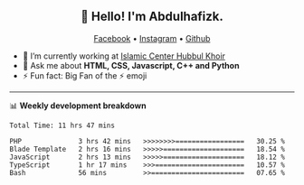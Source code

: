 <h2 align="center">👋 Hello! I'm Abdulhafizk.</h2>
<p align="center">
  <a href="https://web.facebook.com/profile.php?id=100080122707224">Facebook</a> •
  <a href="https://www.instagram.com/abdulhafizh_k/">Instagram</a> •
  <a href="https://github.com/abdulhafizk">Github</a>
</p>


- 🔭 I’m currently working at [Islamic Center Hubbul Khoir](https://hubbulkhoir.sch.id/)
- 💬 Ask me about **HTML, CSS, Javascript, C++ and Python**
- ⚡ Fun fact: Big Fan of the :zap: emoji

-------

📊 **Weekly development breakdown**
<!--START_SECTION:waka-->

```HTML, CSS, Javascript, C++, Python, Jsx, Json, Lock.
Total Time: 11 hrs 47 mins

PHP              3 hrs 42 mins   >>>>>>>>=================   30.25 %
Blade Template   2 hrs 16 mins   >>>>>====================   18.54 %
JavaScript       2 hrs 13 mins   >>>>>====================   18.12 %
TypeScript       1 hr 17 mins    >>>======================   10.57 %
Bash             56 mins         >>=======================   07.65 %
```

<!--END_SECTION:waka-->
